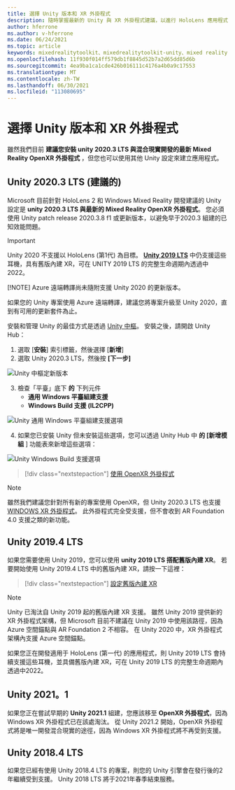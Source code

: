 ```yaml
---
title: 選擇 Unity 版本和 XR 外掛程式
description: 隨時掌握最新的 Unity 與 XR 外掛程式建議，以進行 HoloLens 應用程式開發。
author: hferrone
ms.author: v-hferrone
ms.date: 06/24/2021
ms.topic: article
keywords: mixedrealitytoolkit、mixedrealitytoolkit-unity、mixed reality 耳機、windows mixed reality 耳機、虛擬實境耳機、unity
ms.openlocfilehash: 11f930f014ff579db1f8845d52b7a2d65dd85d6b
ms.sourcegitcommit: 4ea9ba1ca1cde426b016111c4176a4b0a9c17553
ms.translationtype: MT
ms.contentlocale: zh-TW
ms.lasthandoff: 06/30/2021
ms.locfileid: "113080695"
---
```

# <a name="choosing-a-unity-version-and-xr-plugin"></a>選擇 Unity 版本和 XR 外掛程式

雖然我們目前 **建議您安裝 unity 2020.3 LTS 與混合現實開發的最新 Mixed Reality OpenXR 外掛程式** ，但您也可以使用其他 Unity 設定來建立應用程式。

## <a name="unity-20203-lts-recommended"></a>Unity 2020.3 LTS (建議的) 

Microsoft 目前針對 HoloLens 2 和 Windows Mixed Reality 開發建議的 Unity 設定是 **unity 2020.3 LTS 與最新的 Mixed Reality OpenXR 外掛程式**。 您必須使用 Unity patch release 2020.3.8 f1 或更新版本，以避免早于2020.3 組建的已知效能問題。

> [!IMPORTANT]
> Unity 2020 不支援以 HoloLens (第1代) 為目標。 **[Unity 2019 LTS](#unity-20194-lts)** 中仍支援這些耳機，具有舊版內建 XR，可在 UNITY 2019 LTS 的完整生命週期內透過中2022。
>
> [!NOTE]
> Azure 遠端轉譯尚未隨附支援 Unity 2020 的更新版本。
>
> 如果您的 Unity 專案使用 Azure 遠端轉譯，建議您將專案升級至 Unity 2020，直到有可用的更新套件為止。

安裝和管理 Unity 的最佳方式是透過 <a href="https://unity3d.com/get-unity/download" target="_blank">Unity 中樞</a>。 安裝之後，請開啟 Unity Hub：

1. 選取 [**安裝**] 索引標籤，然後選擇 [**新增**]
2. 選取 Unity 2020.3 LTS，然後按 **[下一步]**

![Unity 中樞定新版本](images/unity-hub-img-01.png)

3. 檢查「平臺」底下 **的** 下列元件
    * **通用 Windows 平臺組建支援**
    * **Windows Build 支援 (IL2CPP)**

![Unity 通用 Windows 平臺組建支援選項](../images/Unity_Install_Option_UWP.png)

4. 如果您已安裝 Unity 但未安裝這些選項，您可以透過 Unity Hub 中 **的 [新增模組** ] 功能表來新增這些選項：

![Unity Windows Build 支援選項](../images/Unity_Install_Option_UWP2.png)

> [!div class="nextstepaction"]
> [使用 OpenXR 外掛程式](/windows/mixed-reality/develop/unity/xr-project-setup?tabs=openxr)

> [!NOTE]
> 雖然我們建議您針對所有新的專案使用 OpenXR，但 Unity 2020.3 LTS 也支援 [WINDOWS XR 外掛程式](/windows/mixed-reality/develop/unity/xr-project-setup?tabs=windowsxr)。 此外掛程式完全受支援，但不會收到 AR Foundation 4.0 支援之類的新功能。

## <a name="unity-20194-lts"></a>Unity 2019.4 LTS

如果您需要使用 Unity 2019，您可以使用 **unity 2019 LTS 搭配舊版內建 XR**。 若要開始使用 Unity 2019.4 LTS 中的舊版內建 XR，請按一下這裡：

> [!div class="nextstepaction"]
> [設定舊版內建 XR](/windows/mixed-reality/develop/unity/xr-project-setup?tabs=legacy)

> [!NOTE]
> Unity 已淘汰自 Unity 2019 起的舊版內建 XR 支援。  雖然 Unity 2019 提供新的 XR 外掛程式架構，但 Microsoft 目前不建議在 Unity 2019 中使用該路徑，因為 Azure 空間錨點與 AR Foundation 2 不相容。  在 Unity 2020 中，XR 外掛程式架構內支援 Azure 空間錨點。

如果您正在開發適用于 HoloLens (第一代) 的應用程式，則 Unity 2019 LTS 會持續支援這些耳機，並具備舊版內建 XR，可在 Unity 2019 LTS 的完整生命週期內透過中2022。

## <a name="unity-20211"></a>Unity 2021。1

如果您正在嘗試早期的 **Unity 2021.1** 組建，您應該移至 **OpenXR 外掛程式**，因為 Windows XR 外掛程式已在該處淘汰。  從 Unity 2021.2 開始，OpenXR 外掛程式將是唯一開發混合現實的途徑，因為 Windows XR 外掛程式將不再受到支援。

## <a name="unity-20184-lts"></a>Unity 2018.4 LTS

如果您已經有使用 Unity 2018.4 LTS 的專案，則您的 Unity 引擎會在發行後的2年繼續受到支援。  Unity 2018 LTS 將于2021年春季結束服務。
